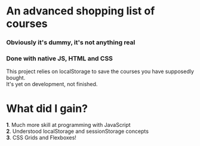 # An advanced shopping list of courses
### Obviously it's dummy, it's not anything real
### Done with native JS, HTML and CSS

This project relies on localStorage to save the courses you have supposedly bought. <br>
It's yet on development, not finished.

# What did I gain?
**1**. Much more skill at programming with JavaScript<br>
**2**. Understood localStorage and sessionStorage concepts<br>
**3**. CSS Grids and Flexboxes!<br>
